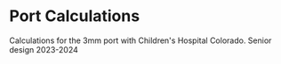 # Port Calculations
Calculations for the 3mm port with Children's Hospital Colorado. Senior design 2023-2024
